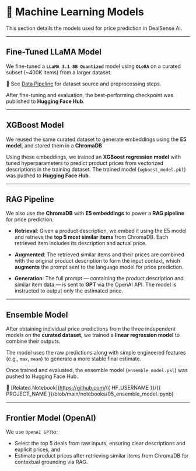 # 🧠 Machine Learning Models

This section details the models used for price prediction in DealSense AI.

---

## Fine-Tuned LLaMA Model

We fine-tuned a **`LLaMA 3.1 8B Quantized`** model using **`QLoRA`**  on a curated subset (~400K items) from a larger dataset.

🔗 See [Data Pipeline](data.md) for dataset source and preprocessing steps.

After fine-tuning and evaluation, the best-performing checkpoint was published to **Hugging Face Hub**.


---

## XGBoost Model

We reused the same curated dataset to generate embeddings using the **E5 model**, and stored them in a **ChromaDB**

Using these embeddings, we trained an **XGBoost regression model** with tuned hyperparameters to predict product prices from vectorized descriptions in the training dataset. The trained model (`xgboost_model.pkl`) was pushed to **Hugging Face Hub**.


---

## RAG Pipeline

We also use the **ChromaDB** with **E5 embeddings** to power a **RAG pipeline** for price prediction.

* **Retrieval**: Given a product description, we embed it using the E5 model and retrieve the **top 5 most similar items** from ChromaDB. Each retrieved item includes its description and actual price.

* **Augmented**: The retrieved similar items and their prices are combined with the original product description to form the input context, which **augments** the prompt sent to the language model for price prediction.

* **Generation**: The full prompt — containing the product description and similar item data — is sent to **GPT** via the OpenAI API. The model is instructed to output only the estimated price.

---

## Ensemble Model

After obtaining individual price predictions from the three independent models on the **curated dataset**, we trained a **linear regression model** to combine their outputs.

The model uses the raw predictions along with simple engineered features (e.g., `max`, `mean`) to generate a more stable final estimate.

Once trained and evaluated, the ensemble model (`ensemble_model.pkl`) was pushed to Hugging Face Hub.

📓 [Related Notebook](https://github.com/{{ HF_USERNAME }}/{{ PROJECT_NAME }}/blob/main/notebooks/05_ensemble_model.ipynb)


---

## Frontier Model (OpenAI)

We use `OpenAI GPT`to:

- Select the top 5 deals from raw inputs, ensuring clear descriptions and explicit prices, and 
- Estimate product prices after retrieving similar items from ChromaDB for contextual grounding via RAG.
